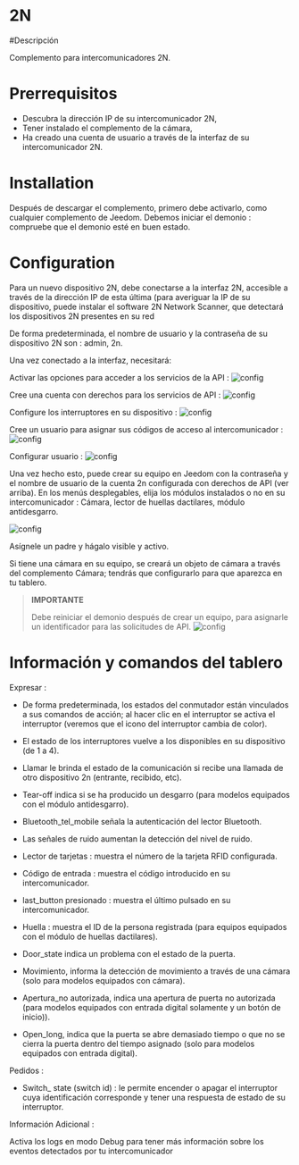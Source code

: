 # 2N

#Descripción 

Complemento para intercomunicadores 2N.



# Prerrequisitos

 - Descubra la dirección IP de su intercomunicador 2N,
 - Tener instalado el complemento de la cámara,
 - Ha creado una cuenta de usuario a través de la interfaz de su intercomunicador 2N.



# Installation

Después de descargar el complemento, primero debe activarlo, como cualquier complemento de Jeedom.
Debemos iniciar el demonio : compruebe que el demonio esté en buen estado.



# Configuration

Para un nuevo dispositivo 2N, debe conectarse a la interfaz 2N, accesible a través de la dirección IP de esta última (para averiguar la IP de su dispositivo, puede instalar el software 2N Network Scanner, que detectará los dispositivos 2N presentes en su red

De forma predeterminada, el nombre de usuario y la contraseña de su dispositivo 2N son : admin, 2n.

Una vez conectado a la interfaz, necesitará:


Activar las opciones para acceder a los servicios de la API :
![config](../images/2nAPI.png)


Cree una cuenta con derechos para los servicios de API :
![config](../images/2nUser.png)


Configure los interruptores en su dispositivo :
![config](../images/2nSwitch.png)


Cree un usuario para asignar sus códigos de acceso al intercomunicador :
![config](../images/2nUsers.png)


Configurar usuario :
![config](../images/2nConfigUser.png)




Una vez hecho esto, puede crear su equipo en Jeedom con la contraseña y el nombre de usuario de la cuenta 2n configurada con derechos de API (ver arriba).
En los menús desplegables, elija los módulos instalados o no en su intercomunicador : Cámara, lector de huellas dactilares, módulo antidesgarro.


![config](../images/2nCrea.png)



Asígnele un padre y hágalo visible y activo.

Si tiene una cámara en su equipo, se creará un objeto de cámara a través del complemento Cámara; tendrás que configurarlo para que aparezca en tu tablero.



>**IMPORTANTE**
>
> Debe reiniciar el demonio después de crear un equipo, para asignarle un identificador para las solicitudes de API.
> ![config](../images/2nDemon.png)




# Información y comandos del tablero 


Expresar :

- De forma predeterminada, los estados del conmutador están vinculados a sus comandos de acción; al hacer clic en el interruptor se activa el interruptor (veremos que el icono del interruptor cambia de color).
- El estado de los interruptores vuelve a los disponibles en su dispositivo (de 1 a 4).


- Llamar le brinda el estado de la comunicación si recibe una llamada de otro dispositivo 2n (entrante, recibido, etc).

- Tear-off indica si se ha producido un desgarro (para modelos equipados con el módulo antidesgarro).

- Bluetooth_tel_mobile señala la autenticación del lector Bluetooth.


- Las señales de ruido aumentan la detección del nivel de ruido.

- Lector de tarjetas : muestra el número de la tarjeta RFID configurada.


- Código de entrada : muestra el código introducido en su intercomunicador.


- last_button presionado : muestra el último pulsado en su intercomunicador.

- Huella : muestra el ID de la persona registrada (para equipos equipados con el módulo de huellas dactilares).



- Door_state indica un problema con el estado de la puerta.

- Movimiento, informa la detección de movimiento a través de una cámara (solo para modelos equipados con cámara).

- Apertura_no autorizada, indica una apertura de puerta no autorizada (para modelos equipados con entrada digital solamente y un botón de inicio)).
- Open_long, indica que la puerta se abre demasiado tiempo o que no se cierra la puerta dentro del tiempo asignado (solo para modelos equipados con entrada digital).



Pedidos :

- Switch_ state (switch id) : le permite encender o apagar el interruptor cuya identificación corresponde y tener una respuesta de estado de su interruptor.





Información Adicional :

Activa los logs en modo Debug para tener más información sobre los eventos detectados por tu intercomunicador